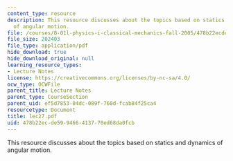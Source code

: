 ```yaml
---
content_type: resource
description: This resource discusses about the topics based on statics and dynamics
  of angular motion.
file: /courses/8-01l-physics-i-classical-mechanics-fall-2005/478b22ecde599466413770ed68da0fcb_lec27.pdf
file_size: 202403
file_type: application/pdf
hide_download: true
hide_download_original: null
learning_resource_types:
- Lecture Notes
license: https://creativecommons.org/licenses/by-nc-sa/4.0/
ocw_type: OCWFile
parent_title: Lecture Notes
parent_type: CourseSection
parent_uid: ef5d7853-04dc-089f-760d-fcab84f25ca4
resourcetype: Document
title: lec27.pdf
uid: 478b22ec-de59-9466-4137-70ed68da0fcb
---
```

This resource discusses about the topics based on statics and dynamics of angular motion.